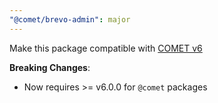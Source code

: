 ```yaml
---
"@comet/brevo-admin": major
---
```


Make this package compatible with [COMET v6](https://docs.comet-dxp.com/docs/migration/migration-from-v5-to-v6)

**Breaking Changes**:

-   Now requires >= v6.0.0 for `@comet` packages
